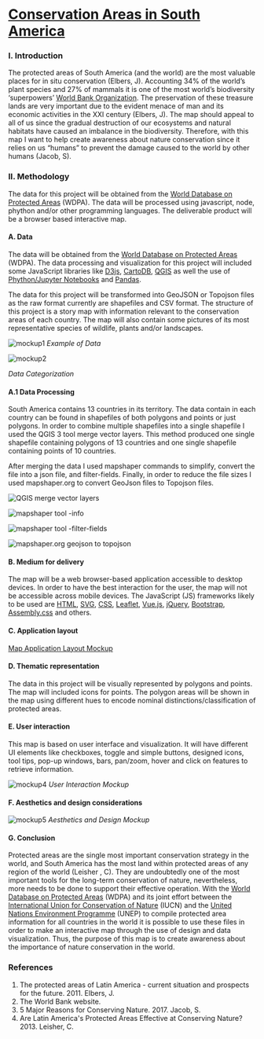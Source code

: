 # [Conservation Areas in South America](https://www.protectedplanet.net)

### I. Introduction

The protected areas of South America (and the world) are the most valuable places for in situ conservation (Elbers, J).  Accounting 34% of the world’s plant species and 27% of mammals it is one of the most world’s biodiversity ‘superpowers’ [World Bank Organization](worldbank.org). The preservation of these treasure lands are very important due to the evident menace of man and its economic activities in the XXI century (Elbers, J). The map should appeal to all of us since the gradual destruction of our ecosystems and natural habitats have caused an imbalance in the biodiversity. Therefore, with this map I want to help create awareness about nature conservation since it relies on us “humans” to prevent the damage caused to the world by other humans (Jacob, S).

### II. Methodology

The data for this project will be obtained from the [World Database on Protected Areas](https://www.protectedplanet.net) (WDPA). The data will be processed using javascript, node, phython and/or other programming languages. The deliverable product will be a browser based interactive map. 

#### A. Data

The data will be obtained from the [World Database on Protected Areas](https://www.protectedplanet.net) (WDPA). The data processing and visualization for this project will included some JavaScript libraries like [D3js](https://d3js.org), [CartoDB](https://carto.com), [QGIS](https://qgis.org) as well the use of [Phython/Jupyter Notebooks](https://pypi.org) and [Pandas](https://pandas.pydata.org). 

The data for this project will be transformed into GeoJSON or Topojson files as the raw format currently are shapefiles and CSV format. The structure of this project is a story map with information relevant to the conservation areas of each country. The map will also contain some pictures of its most representative species of wildlife, plants and/or landscapes.

![mockup1](pics/pandas_data.png)
*Example of Data*

![mockup2](pics/IUCN.png)

*Data Categorization*

#### A.1 Data Processing 

South America contains 13 countries in its territory. The data contain in each country can be found in shapefiles of both polygons and points or just polygons. In order to combine multiple shapefiles into a single shapefile I used the QGIS 3 tool merge vector layers. This method produced one single shapefile containing polygons of 13 countries and one single shapefile containing points of 10 countries. 

After merging the data I used mapshaper commands to simplify, convert the file into a json file, and filter-fields. Finally, in order to reduce the file sizes I used mapshaper.org to convert GeoJson files to Topojson files. 

![QGIS merge vector layers](pics/1.png)

![mapshaper tool -info](pics/2.png)

![mapshaper tool -filter-fields](pics/3.png)

![mapshaper.org geojson to topojson](pics/4.png)

#### B. Medium for delivery

The map will be a web browser-based application accessible to desktop devices. In order to have the best interaction for the user, the map will not be accessible across mobile devices. The JavaScript (JS) frameworks likely to be used are [HTML](https://www.quackit.com/html/codes/html_code_library.cfm), [SVG](https://svgjs.com/docs/2.7/), [CSS](https://www.quackit.com/css/), [Leaflet](https://leafletjs.com), [Vue.js](https://vuejs.org), [jQuery](https://api.jquery.com), [Bootstrap](https://getbootstrap.com/docs/4.3/getting-started/introduction/), [Assembly.css](https://labs.mapbox.com/assembly/) and others. 

#### C. Application layout

[Map Application Layout Mockup](pics/application_layout_mockup.pdf)

#### D. Thematic representation

The data in this project will be visually represented by polygons and points. The map will included icons for points. The polygon areas will be shown in the map using different hues to encode nominal distinctions/classification of protected areas. 

#### E. User interaction

This map is based on user interface and visualization. It will have different UI elements like checkboxes, toggle and simple buttons, designed icons, tool tips, pop-up windows, bars, pan/zoom, hover and click on features to retrieve information. 

![mockup4](pics/user_interaction_mockup.jpg)
*User Interaction Mockup*

#### F. Aesthetics and design considerations

![mockup5](pics/introduction_mockup.jpg)
*Aesthetics and Design Mockup*

#### G. Conclusion

Protected areas are the single most important conservation strategy in the world, and South America has the most land within protected areas of any region of the world (Leisher , C). They are undoubtedly one of the most important tools for the long-term conservation of nature, nevertheless, more needs to be done to support their effective operation. With the [World Database on Protected Areas](https://www.protectedplanet.net) (WDPA) and its joint effort between the [International Union for Conservation of Nature](https://www.iucn.org) (IUCN) and the [United Nations Environment Programme](https://www.unep-wcmc.org) (UNEP) to compile protected area information for all countries in the world it is possible to use these files in order to make an interactive map through the use of design and data visualization. Thus, the purpose of this map is to create awareness about the importance of nature conservation in the world.

### References

1. The protected areas of Latin America - current situation and prospects for the future. 2011. Elbers, J. 
2. The World Bank website.
3. 5 Major Reasons for Conserving Nature. 2017. Jacob, S.
4. Are Latin America's Protected Areas Effective at Conserving Nature? 2013. Leisher, C. 